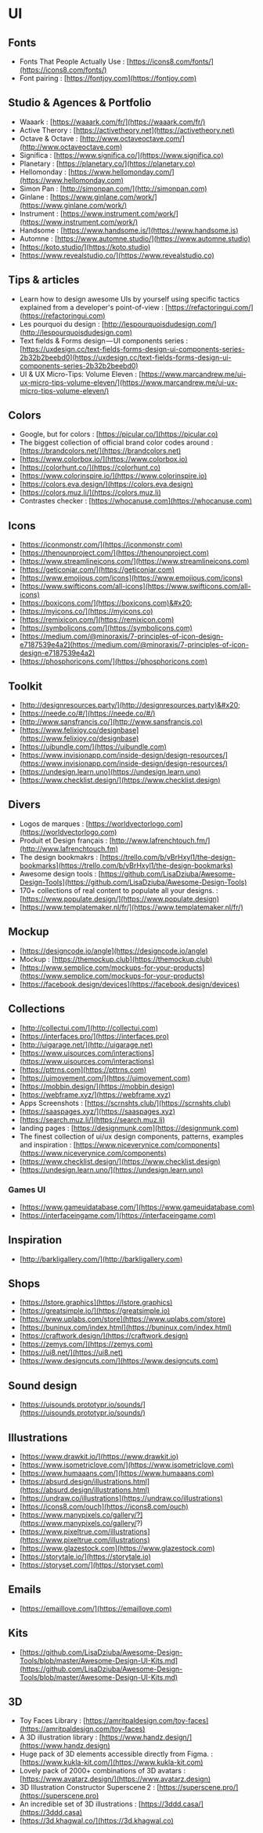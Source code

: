 # UI

## Fonts

* Fonts That People Actually Use : [https://icons8.com/fonts/](https://icons8.com/fonts/)
* Font pairing : [https://fontjoy.com](https://fontjoy.com)

## Studio & Agences & Portfolio

* Waaark : [https://waaark.com/fr/](https://waaark.com/fr/)
* Active Therory : [https://activetheory.net](https://activetheory.net)
* Octave & Octave : [http://www.octaveoctave.com/](http://www.octaveoctave.com)
* Significa : [https://www.significa.co/](https://www.significa.co)
* Planetary : [https://planetary.co/](https://planetary.co)
* Hellomonday : [https://www.hellomonday.com/](https://www.hellomonday.com)
* Simon Pan : [http://simonpan.com/](http://simonpan.com)
* Ginlane : [https://www.ginlane.com/work/](https://www.ginlane.com/work/)
* Instrument : [https://www.instrument.com/work/](https://www.instrument.com/work/)
* Handsome : [https://www.handsome.is/](https://www.handsome.is)
* Automne : [https://www.automne.studio/](https://www.automne.studio)
* [https://koto.studio/](https://koto.studio)
* [https://www.revealstudio.co/](https://www.revealstudio.co)

## Tips & articles

* Learn how to design awesome UIs by yourself using specific tactics explained from a developer's point-of-view : [https://refactoringui.com/](https://refactoringui.com)
* Les pourquoi du design : [http://lespourquoisdudesign.com/](http://lespourquoisdudesign.com)
* Text fields & Forms design — UI components series : [https://uxdesign.cc/text-fields-forms-design-ui-components-series-2b32b2beebd0](https://uxdesign.cc/text-fields-forms-design-ui-components-series-2b32b2beebd0)
* UI & UX Micro-Tips: Volume Eleven : [https://www.marcandrew.me/ui-ux-micro-tips-volume-eleven/](https://www.marcandrew.me/ui-ux-micro-tips-volume-eleven/)

## Colors

* Google, but for colors : [https://picular.co/](https://picular.co)
* The biggest collection of official brand color codes around : [https://brandcolors.net/](https://brandcolors.net)
* [https://www.colorbox.io/](https://www.colorbox.io)
* [https://colorhunt.co/](https://colorhunt.co)
* [https://www.colorinspire.io/](https://www.colorinspire.io)
* [https://colors.eva.design/](https://colors.eva.design)
* [https://colors.muz.li/](https://colors.muz.li)
* Contrastes checker : [https://whocanuse.com](https://whocanuse.com)

## Icons

* [https://iconmonstr.com/](https://iconmonstr.com)
* [https://thenounproject.com/](https://thenounproject.com)
* [https://www.streamlineicons.com/](https://www.streamlineicons.com)
* [https://geticonjar.com/](https://geticonjar.com)
* [https://www.emojious.com/icons](https://www.emojious.com/icons)
* [https://www.swifticons.com/all-icons](https://www.swifticons.com/all-icons)
* [https://boxicons.com/](https://boxicons.com)&#x20;
* [https://myicons.co/](https://myicons.co)
* [https://remixicon.com/](https://remixicon.com)
* [https://symbolicons.com/](https://symbolicons.com)
* [https://medium.com/@minoraxis/7-principles-of-icon-design-e7187539e4a2](https://medium.com/@minoraxis/7-principles-of-icon-design-e7187539e4a2)
* [https://phosphoricons.com/](https://phosphoricons.com)

## Toolkit

* [http://designresources.party/](http://designresources.party)&#x20;
* [https://neede.co/#/](https://neede.co/#/)
* [http://www.sansfrancis.co/](http://www.sansfrancis.co)
* [https://www.felixjoy.co/designbase](https://www.felixjoy.co/designbase)
* [https://uibundle.com/](https://uibundle.com)
* [https://www.invisionapp.com/inside-design/design-resources/](https://www.invisionapp.com/inside-design/design-resources/)
* [https://undesign.learn.uno](https://undesign.learn.uno)
* [https://www.checklist.design/](https://www.checklist.design)

## Divers

* Logos de marques : [https://worldvectorlogo.com](https://worldvectorlogo.com)
* Produit et Design français : [http://www.lafrenchtouch.fm/](http://www.lafrenchtouch.fm)
* The design bookmakrs : [https://trello.com/b/vBrHxyl1/the-design-bookmarks](https://trello.com/b/vBrHxyl1/the-design-bookmarks)
* Awesome design tools : [https://github.com/LisaDziuba/Awesome-Design-Tools](https://github.com/LisaDziuba/Awesome-Design-Tools)
* 170+ collections of real content to populate all your designs.  : [https://www.populate.design/](https://www.populate.design)
* [https://www.templatemaker.nl/fr/](https://www.templatemaker.nl/fr/)

## Mockup

* [https://designcode.io/angle](https://designcode.io/angle)
* Mockup : [https://themockup.club](https://themockup.club)
* [https://www.semplice.com/mockups-for-your-products](https://www.semplice.com/mockups-for-your-products)
* [https://facebook.design/devices](https://facebook.design/devices)

## Collections

* [http://collectui.com/](http://collectui.com)
* [https://interfaces.pro/](https://interfaces.pro)
* [http://uigarage.net/](http://uigarage.net)
* [https://www.uisources.com/interactions](https://www.uisources.com/interactions)
* [https://pttrns.com](https://pttrns.com)
* [https://uimovement.com/](https://uimovement.com)
* [https://mobbin.design/](https://mobbin.design)
* [https://webframe.xyz/](https://webframe.xyz)
* Apps Screenshots : [https://scrnshts.club/](https://scrnshts.club)
* [https://saaspages.xyz/](https://saaspages.xyz)
* [https://search.muz.li/](https://search.muz.li)
* landing pages : [https://designmunk.com](https://designmunk.com)
* The finest collection of ui/ux design components, patterns, examples and inspiration : [https://www.niceverynice.com/components](https://www.niceverynice.com/components)
* [https://www.checklist.design/](https://www.checklist.design)
* [https://undesign.learn.uno/](https://undesign.learn.uno)

### Games UI

* [https://www.gameuidatabase.com/](https://www.gameuidatabase.com)
* [https://interfaceingame.com/](https://interfaceingame.com)

## Inspiration

* [http://barkligallery.com/](http://barkligallery.com)

## Shops

* [https://lstore.graphics](https://lstore.graphics)
* [https://greatsimple.io/](https://greatsimple.io)
* [https://www.uplabs.com/store](https://www.uplabs.com/store)
* [https://buninux.com/index.html](https://buninux.com/index.html)
* [https://craftwork.design/](https://craftwork.design)
* [https://zemys.com/](https://zemys.com)
* [https://ui8.net/](https://ui8.net)
* [https://www.designcuts.com/](https://www.designcuts.com)

## Sound design

* [https://uisounds.prototypr.io/sounds/](https://uisounds.prototypr.io/sounds/)

## Illustrations

* [https://www.drawkit.io/](https://www.drawkit.io)
* [https://www.isometriclove.com/](https://www.isometriclove.com)
* [https://www.humaaans.com/](https://www.humaaans.com)
* [https://absurd.design/illustrations.html](https://absurd.design/illustrations.html)
* [https://undraw.co/illustrations](https://undraw.co/illustrations)
* [https://icons8.com/ouch](https://icons8.com/ouch)
* [https://www.manypixels.co/gallery/?](https://www.manypixels.co/gallery/?)
* [https://www.pixeltrue.com/illustrations](https://www.pixeltrue.com/illustrations)
* [https://www.glazestock.com](https://www.glazestock.com)
* [https://storytale.io/](https://storytale.io)
* [https://storyset.com/](https://storyset.com)

## Emails

* [https://emaillove.com/](https://emaillove.com)

## Kits

* [https://github.com/LisaDziuba/Awesome-Design-Tools/blob/master/Awesome-Design-UI-Kits.md](https://github.com/LisaDziuba/Awesome-Design-Tools/blob/master/Awesome-Design-UI-Kits.md)

## 3D

* Toy Faces Library : [https://amritpaldesign.com/toy-faces](https://amritpaldesign.com/toy-faces)
* A 3D illustration library : [https://www.handz.design/](https://www.handz.design)
* Huge pack of 3D elements accessible directly from Figma. : [https://www.kukla-kit.com/](https://www.kukla-kit.com)
* Lovely pack of 2000+ combinations of 3D avatars : [https://www.avatarz.design/](https://www.avatarz.design)
* 3D Illustration Constructor Superscene 2 : [https://superscene.pro/](https://superscene.pro)
* An incredible set of 3D illustrations : [https://3ddd.casa/](https://3ddd.casa)
* [https://3d.khagwal.co/](https://3d.khagwal.co)
